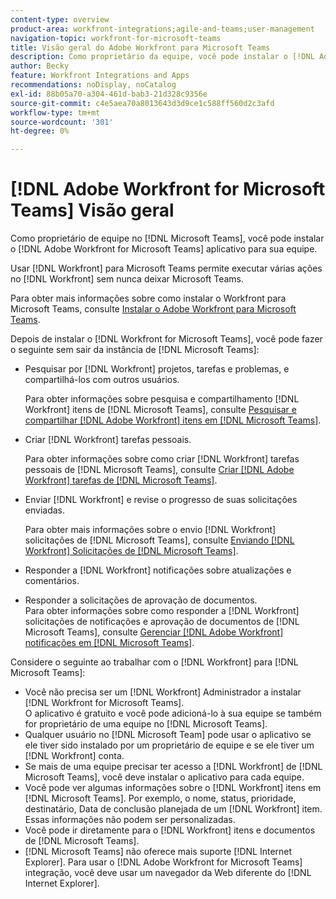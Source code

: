 ```yaml
---
content-type: overview
product-area: workfront-integrations;agile-and-teams;user-management
navigation-topic: workfront-for-microsoft-teams
title: Visão geral do Adobe Workfront para Microsoft Teams
description: Como proprietário da equipe, você pode instalar o [!DNL Adobe Workfront for Microsoft Teams] aplicativo para sua equipe.
author: Becky
feature: Workfront Integrations and Apps
recommendations: noDisplay, noCatalog
exl-id: 88b05a70-a304-461d-bab3-21d328c9356e
source-git-commit: c4e5aea70a8013643d3d9ce1c588ff560d2c3afd
workflow-type: tm+mt
source-wordcount: '301'
ht-degree: 0%

---
```


# [!DNL Adobe Workfront for Microsoft Teams] Visão geral

Como proprietário de equipe no [!DNL Microsoft Teams], você pode instalar o [!DNL Adobe Workfront for Microsoft Teams] aplicativo para sua equipe.

Usar [!DNL Workfront] para Microsoft Teams permite executar várias ações no [!DNL Workfront] sem nunca deixar Microsoft Teams.

Para obter mais informações sobre como instalar o Workfront para Microsoft Teams, consulte [Instalar o Adobe Workfront para Microsoft Teams](../../workfront-integrations-and-apps/using-workfront-with-microsoft-teams/install-workfront-ms-teams.md).

Depois de instalar o [!DNL Workfront for Microsoft Teams], você pode fazer o seguinte sem sair da instância de [!DNL Microsoft Teams]:

* Pesquisar por [!DNL Workfront] projetos, tarefas e problemas, e compartilhá-los com outros usuários.

  Para obter informações sobre pesquisa e compartilhamento [!DNL Workfront] itens de [!DNL Microsoft Teams], consulte [Pesquisar e compartilhar [!DNL Adobe Workfront] itens em [!DNL Microsoft Teams]](../../workfront-integrations-and-apps/using-workfront-with-microsoft-teams/search-for-and-share-wf-items-in-ms-teams.md).

* Criar [!DNL Workfront] tarefas pessoais.

  Para obter informações sobre como criar [!DNL Workfront] tarefas pessoais de [!DNL Microsoft Teams], consulte [Criar [!DNL Adobe Workfront] tarefas de [!DNL Microsoft Teams]](../../workfront-integrations-and-apps/using-workfront-with-microsoft-teams/create-workfront-tasks-from-ms-teams.md).

* Enviar [!DNL Workfront] e revise o progresso de suas solicitações enviadas.

  Para obter mais informações sobre o envio [!DNL Workfront] solicitações de [!DNL Microsoft Teams], consulte [Enviando [!DNL Workfront] Solicitações de [!DNL Microsoft Teams]](../../workfront-integrations-and-apps/using-workfront-with-microsoft-teams/submit-workfront-requests-from-ms-teams.md).

* Responder a [!DNL Workfront] notificações sobre atualizações e comentários.
* Responder a solicitações de aprovação de documentos.\
   Para obter informações sobre como responder a [!DNL Workfront] solicitações de notificações e aprovação de documentos de [!DNL Microsoft Teams], consulte [Gerenciar [!DNL Adobe Workfront] notificações em [!DNL Microsoft Teams]](../../workfront-integrations-and-apps/using-workfront-with-microsoft-teams/manage-wf-notifications-approval-requests-ms-teams.md).

Considere o seguinte ao trabalhar com o [!DNL Workfront] para [!DNL Microsoft Teams]:

* Você não precisa ser um [!DNL Workfront] Administrador a instalar [!DNL Workfront for Microsoft Teams].\
   O aplicativo é gratuito e você pode adicioná-lo à sua equipe se também for proprietário de uma equipe no [!DNL Microsoft Teams].
* Qualquer usuário no [!DNL Microsoft Team] pode usar o aplicativo se ele tiver sido instalado por um proprietário de equipe e se ele tiver um [!DNL Workfront] conta.
* Se mais de uma equipe precisar ter acesso a [!DNL Workfront] de [!DNL Microsoft Teams], você deve instalar o aplicativo para cada equipe.
* Você pode ver algumas informações sobre o [!DNL Workfront] itens em [!DNL Microsoft Teams]. Por exemplo, o nome, status, prioridade, destinatário, Data de conclusão planejada de um [!DNL Workfront] item. Essas informações não podem ser personalizadas.
* Você pode ir diretamente para o [!DNL Workfront] itens e documentos de [!DNL Microsoft Teams].
* [!DNL Microsoft Teams] não oferece mais suporte [!DNL Internet Explorer]. Para usar o [!DNL Adobe Workfront for Microsoft Teams] integração, você deve usar um navegador da Web diferente do [!DNL Internet Explorer].
